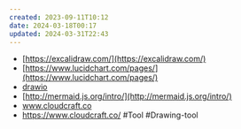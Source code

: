 ```yaml
---
created: 2023-09-11T10:12
date: 2024-03-18T00:17
updated: 2024-03-31T22:43
---
```

- [https://excalidraw.com/](https://excalidraw.com/)
- [https://www.lucidchart.com/pages/](https://www.lucidchart.com/pages/)
- [drawio](https://app.diagrams.net/)
- [http://mermaid.js.org/intro/](http://mermaid.js.org/intro/)
- www.cloudcraft.co
- https://www.cloudcraft.co/
#Tool 
#Drawing-tool